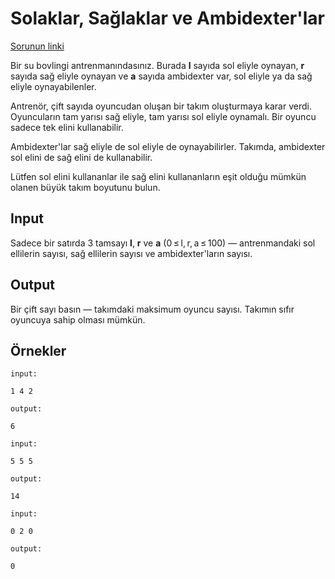 # Solaklar, Sağlaklar ve Ambidexter'lar

[Sorunun linki](http://codeforces.com/problemset/problem/950/A)

Bir su bovlingi antrenmanındasınız. Burada **l** sayıda sol eliyle oynayan, **r** sayıda sağ eliyle oynayan ve **a** sayıda ambidexter var, sol eliyle ya da sağ eliyle oynayabilenler.

Antrenör, çift sayıda oyuncudan oluşan bir takım oluşturmaya karar verdi. Oyuncuların tam yarısı sağ eliyle, tam yarısı sol eliyle oynamalı. Bir oyuncu sadece tek elini kullanabilir.

Ambidexter'lar sağ eliyle de sol eliyle de oynayabilirler. Takımda, ambidexter sol elini de sağ elini de kullanabilir.

Lütfen sol elini kullananlar ile sağ elini kullananların eşit olduğu mümkün olanen büyük takım boyutunu bulun.

## Input

Sadece bir satırda 3 tamsayı **l**, **r** ve **a** (0 ≤ l, r, a ≤ 100) — antrenmandaki sol ellilerin sayısı, sağ ellilerin sayısı ve ambidexter'ların sayısı.

## Output

Bir çift sayı basın — takımdaki maksimum oyuncu sayısı. Takımın sıfır oyuncuya sahip olması mümkün.

## Örnekler
```
input:

1 4 2

output:

6
```


```
input:

5 5 5

output:

14
```

```
input:

0 2 0

output:

0
```
